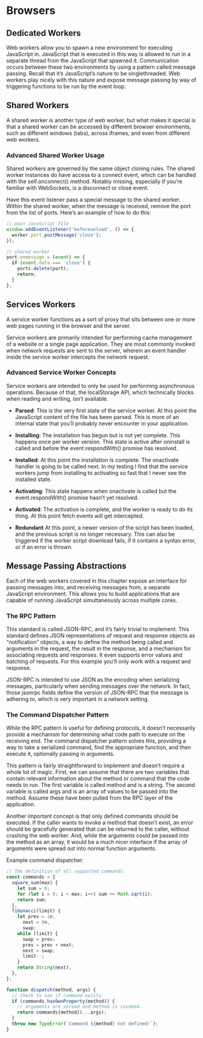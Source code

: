 # Browsers

## Dedicated Workers

Web workers allow you to spawn a new environment for executing JavaScript in. JavaScript that is executed in this way is allowed to run in a separate thread from the JavaScript that spawned it. Communication occurs between these two environments by using a pattern called message passing. Recall that it’s JavaScript’s nature to be singlethreaded. Web workers play nicely with this nature and expose message passing by way of triggering functions to be run by the event loop.

## Shared Workers

A shared worker is another type of web worker, but what makes it special is that a shared worker can be accessed by different browser environments, such as different windows (tabs), across iframes, and even from different web workers.

### Advanced Shared Worker Usage

Shared workers are governed by the same object cloning rules. The shared worker instances do have access to a connect event, which can be handled with the self.onconnect() method. Notably missing, especially if you’re familiar with WebSockets, is a disconnect or close event.

Have this event listener pass a special message to the shared worker. Within the shared worker, when the message is received, remove the port from the list of ports. Here’s an example of how to do this:

```javascript
// main JavaScript file
window.addEventListener('beforeunload', () => {
  worker.port.postMessage('close');
});

// shared worker
port.onmessage = (event) => {
  if (event.data === 'close') {
    ports.delete(port);
    return;
  }
};
```

## Services Workers

A service worker functions as a sort of proxy that sits between one or more web pages running in the browser and the server.

Service workers are primarily intended for performing cache management of a website or a single page application. They are most commonly invoked when network requests are sent to the server, wherein an event handler inside the service worker intercepts the network request.

### Advanced Service Worker Concepts

Service workers are intended to only be used for performing asynchronous operations. Because of that, the localStorage API, which technically blocks when reading and writing, isn’t available.

- **Parsed**: This is the very first state of the service worker. At this point the JavaScript content of the file has been parsed. This is more of an internal state that you’ll probably never encounter in your application.

- **Installing**: The installation has begun but is not yet complete. This happens once per worker version. This state is active after oninstall is called and before the event.respondWith() promise has resolved.

- **Installed**: At this point the installation is complete. The onactivate handler is going to be called next. In my testing I find that the service workers jump from installing to activating so fast that I never see the installed state.

- **Activating**: This state happens when onactivate is called but the event.respondWith() promise hasn’t yet resolved.

- **Activated**: The activation is complete, and the worker is ready to do its thing. At this point fetch events will get intercepted.

- **Redundant** At this point, a newer version of the script has been loaded, and the previous script is no longer necessary. This can also be triggered if the worker script download fails, if it contains a syntax error, or if an error is thrown.

## Message Passing Abstractions

Each of the web workers covered in this chapter expose an interface for passing messages into, and receiving messages from, a separate JavaScript environment. This allows you to build applications that are capable of running JavaScript simultaneously across multiple cores.

### The RPC Pattern

This standard is called JSON-RPC, and it’s fairly trivial to implement. This standard defines JSON representations of request and response objects as “notification” objects, a way to define the method being called and arguments in the request, the result in the response, and a mechanism for associating requests and responses. It even supports error values and batching of requests. For this example you’ll only work with a request and response.

JSON-RPC is intended to use JSON as the encoding when serializing messages, particularly when sending messages over the network. In fact, those jsonrpc fields define the version of JSON-RPC that the message is adhering to, which is very important in a network setting.

### The Command Dispatcher Pattern

While the RPC pattern is useful for defining protocols, it doesn’t necessarily provide a mechanism for determining what code path to execute on the receiving end. The command dispatcher pattern solves this, providing a way to take a serialized command, find the appropriate function, and then execute it, optionally passing in arguments.

This pattern is fairly straightforward to implement and doesn’t require a whole lot of magic. First, we can assume that there are two variables that contain relevant information about the method or command that the code needs to run. The first variable is called method and is a string. The second variable is called args and is an array of values to be passed into the method. Assume these have been pulled from the RPC layer of the application.

Another important concept is that only defined commands should be executed. If the caller wants to invoke a method that doesn’t exist, an error should be gracefully generated that can be returned to the caller, without crashing the web worker. And, while the arguments could be passed into the method as an array, it would be a much nicer interface if the array of arguments were spread out into normal function arguments.

Example command dispatcher:

```javascript
// The definition of all supported commands.
const commands = {
  square_sum(max) {
    let sum = 0;
    for (let i = 0; i < max; i++) sum += Math.sqrt(i);
    return sum;
  },
  fibonacci(limit) {
    let prev = 1n,
      next = 0n,
      swap;
    while (limit) {
      swap = prev;
      prev = prev + next;
      next = swap;
      limit--;
    }
    return String(next);
  },
};

function dispatch(method, args) {
  // check to see if command exists.
  if (commands.hasOwnProperty(method)) {
    // arguments are spread and method is invoked.
    return commands[method](...args);
  }
  throw new TypeError(`Command ${method} not defined!`);
}
```
